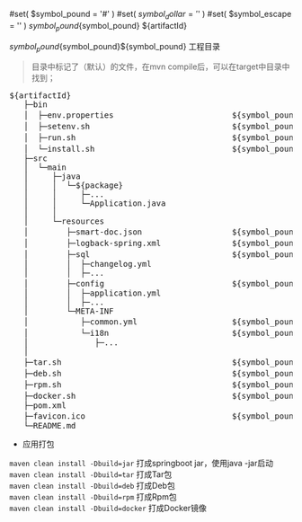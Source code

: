 #set( $symbol_pound = '#' )
#set( $symbol_dollar = '$' )
#set( $symbol_escape = '\' )
${symbol_pound}${symbol_pound} ${artifactId}

${symbol_pound}${symbol_pound}${symbol_pound} 工程目录

> 目录中标记了（默认）的文件，在mvn compile后，可以在target中目录中找到；

<pre>
${artifactId}
   ├─bin
   │  ├─env.properties                         ${symbol_pound}${symbol_pound} 环境变量定义                （默认，可覆盖）
   │  ├─setenv.sh                              ${symbol_pound}${symbol_pound} 运行前设置                 （默认，可覆盖）
   │  ├─run.sh                                 ${symbol_pound}${symbol_pound} 运行脚本                   （默认，可覆盖）
   │  └─install.sh                             ${symbol_pound}${symbol_pound} Tar包安装脚本              （默认，可覆盖）
   ├─src    
   │  └─main    
   │     ├─java    
   │     │  └─${package}
   │     │     ├─...
   │     │     └─Application.java
   │     │
   │     └─resources
   │        ├─smart-doc.json                   ${symbol_pound}${symbol_pound} smart-doc接口文档描述
   │        ├─logback-spring.xml               ${symbol_pound}${symbol_pound} logback日志配置            （默认，可覆盖）
   │        ├─sql                              ${symbol_pound}${symbol_pound} liquibase数据库版本管理
   │        │  ├─changelog.yml
   │        │  ├─...
   │        ├─config                           ${symbol_pound}${symbol_pound} 应用配置（约定放在config目录中，使用yml格式）
   │        │  ├─application.yml    
   │        │  ├─...    
   │        └─META-INF    
   │           ├─common.yml                    ${symbol_pound}${symbol_pound} 默认配置
   │           └─i18n                          ${symbol_pound}${symbol_pound} 国际化资源
   │              ├─...    
   │
   ├─tar.sh                                    ${symbol_pound}${symbol_pound} Tar构建                   （默认，可覆盖）
   ├─deb.sh                                    ${symbol_pound}${symbol_pound} Deb构建                   （默认，可覆盖）
   ├─rpm.sh                                    ${symbol_pound}${symbol_pound} Rpm构建                   （默认，可覆盖）
   ├─docker.sh                                 ${symbol_pound}${symbol_pound} Docker构建                （默认，可覆盖）
   ├─pom.xml    
   ├─favicon.ico                               ${symbol_pound}${symbol_pound} 网页图标                   （默认，可覆盖）
   └─README.md   
</pre>

- 应用打包

`maven clean install -Dbuild=jar` 打成springboot jar，使用java -jar启动       
`maven clean install -Dbuild=tar` 打成Tar包      
`maven clean install -Dbuild=deb` 打成Deb包       
`maven clean install -Dbuild=rpm` 打成Rpm包       
`maven clean install -Dbuild=docker` 打成Docker镜像
